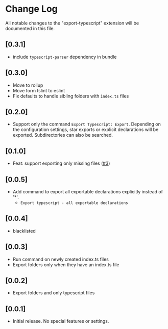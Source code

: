 # Change Log

All notable changes to the "export-typescript" extension will be documented in this file.

## [0.3.1]

- include `typescript-parser` dependency in bundle

## [0.3.0]

- Move to rollup
- Move form tslint to eslint
- Fix defaults to handle sibling folders with `index.ts` files

## [0.2.0]

- Support only the command `Export Typescript: Export`. Depending on the configuration settings, star exports or explicit declarations will be exported. Subdirectories can also be searched.

## [0.1.0]

- Feat: support exporting only missing files ([#3](https://github.com/mscolnick/export-typescript/pull/3))

## [0.0.5]

- Add command to export all exportable declarations explicitly instead of '\*'.
  - `Export typescript - all exportable declarations`

## [0.0.4]

- blacklisted

## [0.0.3]

- Run command on newly created index.ts files
- Export folders only when they have an index.ts file

## [0.0.2]

- Export folders and only typescript files

## [0.0.1]

- Initial release. No special features or settings.
